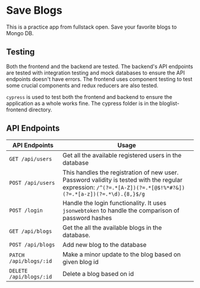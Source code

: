 # Save Blogs

This is a practice app from fullstack open. Save your favorite blogs to Mongo DB.

## Testing

Both the frontend and the backend are tested. The backend's API endpoints are tested with integration testing and mock databases to ensure the API endpoints doesn't have errors. The frontend uses component testing to test some crucial components and redux reducers are also tested.

`cypress` is used to test both the frontend and backend to ensure the application as a whole works fine. The cypress folder is in the bloglist-frontend directory.

## API Endpoints

| **API Endpoints**       | **Usage**                                                                                                                                                      |
| ----------------------- | -------------------------------------------------------------------------------------------------------------------------------------------------------------- |
| `GET /api/users`        | Get all the available registered users in the database                                                                                                         |
| `POST /api/users`       | This handles the registration of new user. Password validity is tested with the regular expression: `/^(?=.*[A-Z])(?=.*[@$!%*#?&])(?=.*[a-z])(?=.*\d).{8,}$/g` |
| `POST /login`           | Handle the login functionality. It uses `jsonwebtoken` to handle the comparison of password hashes                                                             |
| `GET /api/blogs`        | Get the all the available blogs in the database.                                                                                                               |
| `POST /api/blogs`       | Add new blog to the database                                                                                                                                   |
| `PATCH /api/blogs/:id`  | Make a minor update to the blog based on given blog id                                                                                                         |
| `DELETE /api/blogs/:id` | Delete a blog based on id                                                                                                                                      |
